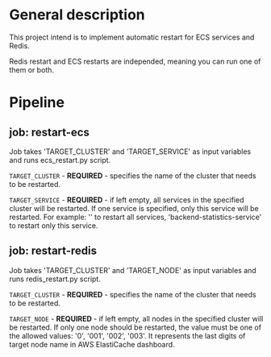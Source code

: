 # General description

This project intend is to implement automatic restart for ECS services and Redis.

Redis restart and ECS restarts are independed, meaning you can run one of them or both.

# Pipeline

## job: restart-ecs
Job takes 'TARGET_CLUSTER' and 'TARGET_SERVICE' as input variables and runs ecs_restart.py script.

­`TARGET_CLUSTER` - **REQUIRED** - specifies the name of the cluster that needs to be restarted.

`TARGET_SERVICE` - **REQUIRED** - if left empty, all services in the specified cluster will be restarted. If one service is specified, only this service will be restarted. For example: '' to restart all services, 'backend-statistics-service' to restart only this service.

## job: restart-redis
Job takes 'TARGET_CLUSTER' and 'TARGET_NODE' as input variables and runs redis_restart.py script.

­`TARGET_CLUSTER` - **REQUIRED** - specifies the name of the cluster that needs to be restarted.

`TARGET_NODE` - **REQUIRED** - if left empty, all nodes in the specified cluster will be restarted. 
If only one node should be restarted, the value must be one of the allowed values: '0', '001', '002', '003'. It represents the last digits of target node name in AWS ElastiCache dashboard.  



